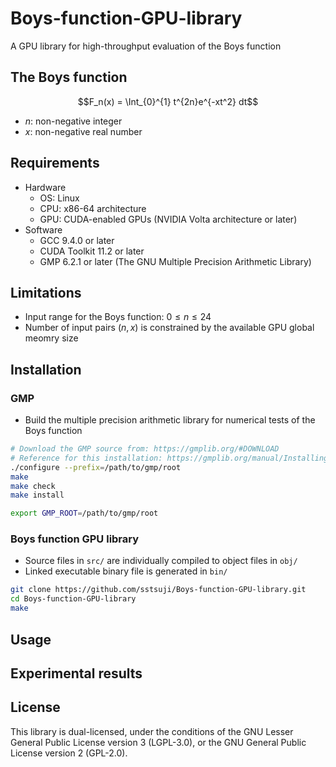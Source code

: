 # Boys-function-GPU-library
A GPU library for high-throughput evaluation of the Boys function


## The Boys function
$$F_n(x) = \Int_{0}^{1} t^{2n}e^{-xt^2} dt$$
- $n$: non-negative integer
- $x$: non-negative real number


## Requirements
- Hardware
    - OS: Linux
    - CPU: x86-64 architecture
    - GPU: CUDA-enabled GPUs (NVIDIA Volta architecture or later)
- Software
    - GCC 9.4.0 or later
    - CUDA Toolkit 11.2 or later
    - GMP 6.2.1 or later (The GNU Multiple Precision Arithmetic Library)


## Limitations
- Input range for the Boys function: $0 \le n \le 24$
- Number of input pairs $(n, x)$ is constrained by the available GPU global meomry size


## Installation

### GMP
- Build the multiple precision arithmetic library for numerical tests of the Boys function
```bash
# Download the GMP source from: https://gmplib.org/#DOWNLOAD
# Reference for this installation: https://gmplib.org/manual/Installing-GMP
./configure --prefix=/path/to/gmp/root
make
make check
make install

export GMP_ROOT=/path/to/gmp/root
```

### Boys function GPU library
- Source files in `src/` are individually compiled to object files in `obj/`
- Linked executable binary file is generated in `bin/`
```bash
git clone https://github.com/sstsuji/Boys-function-GPU-library.git
cd Boys-function-GPU-library
make
```


## Usage


## Experimental results


## License
This library is dual-licensed, under the conditions of the GNU Lesser General Public License version 3 (LGPL-3.0), or the GNU General Public License version 2 (GPL-2.0).
